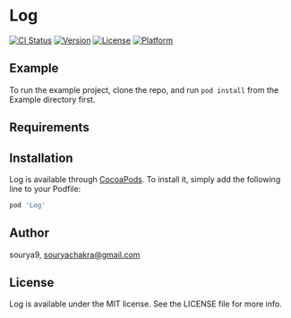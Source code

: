 # Log

[![CI Status](https://img.shields.io/travis/sourya9/Log.svg?style=flat)](https://travis-ci.org/sourya9/Log)
[![Version](https://img.shields.io/cocoapods/v/Log.svg?style=flat)](https://cocoapods.org/pods/Log)
[![License](https://img.shields.io/cocoapods/l/Log.svg?style=flat)](https://cocoapods.org/pods/Log)
[![Platform](https://img.shields.io/cocoapods/p/Log.svg?style=flat)](https://cocoapods.org/pods/Log)

## Example

To run the example project, clone the repo, and run `pod install` from the Example directory first.

## Requirements

## Installation

Log is available through [CocoaPods](https://cocoapods.org). To install
it, simply add the following line to your Podfile:

```ruby
pod 'Log'
```

## Author

sourya9, souryachakra@gmail.com

## License

Log is available under the MIT license. See the LICENSE file for more info.
